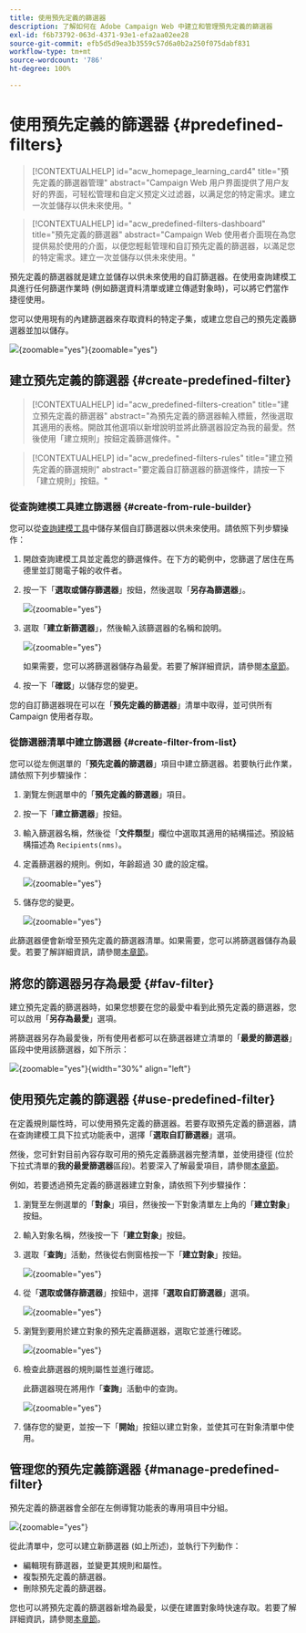 ```yaml
---
title: 使用預先定義的篩選器
description: 了解如何在 Adobe Campaign Web 中建立和管理預先定義的篩選器
exl-id: f6b73792-063d-4371-93e1-efa2aa02ee28
source-git-commit: efb5d5d9ea3b3559c57d6a0b2a250f075dabf831
workflow-type: tm+mt
source-wordcount: '786'
ht-degree: 100%

---
```


# 使用預先定義的篩選器 {#predefined-filters}

>[!CONTEXTUALHELP]
>id="acw_homepage_learning_card4"
>title="預先定義的篩選器管理"
>abstract="Campaign Web 用户界面提供了用户友好的界面，可轻松管理和自定义预定义过滤器，以满足您的特定需求。建立一次並儲存以供未來使用。"


>[!CONTEXTUALHELP]
>id="acw_predefined-filters-dashboard"
>title="預先定義的篩選器"
>abstract="Campaign Web 使用者介面現在為您提供易於使用的介面，以便您輕鬆管理和自訂預先定義的篩選器，以滿足您的特定需求。建立一次並儲存以供未來使用。"

預先定義的篩選器就是建立並儲存以供未來使用的自訂篩選器。在使用查詢建模工具進行任何篩選作業時 (例如篩選資料清單或建立傳遞對象時)，可以將它們當作捷徑使用。

您可以使用現有的內建篩選器來存取資料的特定子集，或建立您自己的預先定義篩選器並加以儲存。

![](assets/predefined-filters-menu.png){zoomable=&quot;yes&quot;}{zoomable=&quot;yes&quot;}

## 建立預先定義的篩選器 {#create-predefined-filter}

>[!CONTEXTUALHELP]
>id="acw_predefined-filters-creation"
>title="建立預先定義的篩選器"
>abstract="為預先定義的篩選器輸入標籤，然後選取其適用的表格。開啟其他選項以新增說明並將此篩選器設定為我的最愛。然後使用「建立規則」按鈕定義篩選條件。"

>[!CONTEXTUALHELP]
>id="acw_predefined-filters-rules"
>title="建立預先定義的篩選規則"
>abstract="要定義自訂篩選器的篩選條件，請按一下「建立規則」按鈕。"

### 從查詢建模工具建立篩選器 {#create-from-rule-builder}

您可以從[查詢建模工具](../query/query-modeler-overview.md)中儲存某個自訂篩選器以供未來使用。請依照下列步驟操作：

1. 開啟查詢建模工具並定義您的篩選條件。在下方的範例中，您篩選了居住在馬德里並訂閱電子報的收件者。
1. 按一下「**選取或儲存篩選器**」按鈕，然後選取「**另存為篩選器**」。

   ![](assets/predefined-filters-save.png){zoomable=&quot;yes&quot;}

1. 選取「**建立新篩選器**」，然後輸入該篩選器的名稱和說明。

   ![](assets/predefined-filters-save-filter.png){zoomable=&quot;yes&quot;}

   如果需要，您可以將篩選器儲存為最愛。若要了解詳細資訊，請參閱[本章節](#fav-filter)。

1. 按一下「**確認**」以儲存您的變更。

您的自訂篩選器現在可以在「**預先定義的篩選器**」清單中取得，並可供所有 Campaign 使用者存取。


### 從篩選器清單中建立篩選器 {#create-filter-from-list}

您可以從左側選單的「**預先定義的篩選器**」項目中建立篩選器。若要執行此作業，請依照下列步驟操作：

1. 瀏覽左側選單中的「**預先定義的篩選器**」項目。
1. 按一下「**建立篩選器**」按鈕。
1. 輸入篩選器名稱，然後從「**文件類型**」欄位中選取其適用的結構描述。預設結構描述為 `Recipients(nms)`。


1. 定義篩選器的規則。例如，年齡超過 30 歲的設定檔。

   ![](assets/filter-30+.png){zoomable=&quot;yes&quot;}


1. 儲存您的變更。

   ![](assets/new-filter.png){zoomable=&quot;yes&quot;}


此篩選器便會新增至預先定義的篩選器清單。如果需要，您可以將篩選器儲存為最愛。若要了解詳細資訊，請參閱[本章節](#fav-filter)。


## 將您的篩選器另存為最愛 {#fav-filter}

建立預先定義的篩選器時，如果您想要在您的最愛中看到此預先定義的篩選器，您可以啟用「**另存為最愛**」選項。


將篩選器另存為最愛後，所有使用者都可以在篩選器建立清單的「**最愛的篩選器**」區段中使用該篩選器，如下所示：

![](assets/predefined-filters-favorite.png){zoomable=&quot;yes&quot;}{width="30%" align="left"}

## 使用預先定義的篩選器 {#use-predefined-filter}

在定義規則屬性時，可以使用預先定義的篩選器。若要存取預先定義的篩選器，請在查詢建模工具下拉式功能表中，選擇「**選取自訂篩選器**」選項。

然後，您可針對目前內容存取可用的預先定義篩選器完整清單，並使用捷徑 (位於下拉式清單的&#x200B;**我的最愛篩選器**&#x200B;區段)。若要深入了解最愛項目，請參閱[本章節](#fav-filter)。

例如，若要透過預先定義的篩選器建立對象，請依照下列步驟操作：

1. 瀏覽至左側選單的「**對象**」項目，然後按一下對象清單左上角的「**建立對象**」按鈕。
1. 輸入對象名稱，然後按一下「**建立對象**」按鈕。
1. 選取「**查詢**」活動，然後從右側窗格按一下「**建立對象**」按鈕。

   ![](assets/build-audience-from-filter.png){zoomable=&quot;yes&quot;}

1. 從「**選取或儲存篩選器**」按鈕中，選擇「**選取自訂篩選器**」選項。

   ![](assets/build-audience-select-custom-filter.png){zoomable=&quot;yes&quot;}

1. 瀏覽到要用於建立對象的預先定義篩選器，選取它並進行確認。

   ![](assets/build-audience-filter-list.png){zoomable=&quot;yes&quot;}

1. 檢查此篩選器的規則屬性並進行確認。

   此篩選器現在將用作「**查詢**」活動中的查詢。

   ![](assets/build-audience-confirm.png){zoomable=&quot;yes&quot;}

1. 儲存您的變更，並按一下「**開始**」按鈕以建立對象，並使其可在對象清單中使用。

## 管理您的預先定義篩選器 {#manage-predefined-filter}

預先定義的篩選器會全部在左側導覽功能表的專用項目中分組。

![](assets/list-of-filters.png){zoomable=&quot;yes&quot;}

從此清單中，您可以建立新篩選器 (如上所述)，並執行下列動作：

* 編輯現有篩選器，並變更其規則和屬性。
* 複製預先定義的篩選器。
* 刪除預先定義的篩選器。

您也可以將預先定義的篩選器新增為最愛，以便在建置對象時快速存取。若要了解詳細資訊，請參閱[本章節](#fav-filter)。

<!--
## Built-in predefined filters {#ootb-predefined-filter}

Campaign comes with a set of predefined filters, built from the client console. These filters can be used to define your audiences, and rules. They must not be modified.
-->
